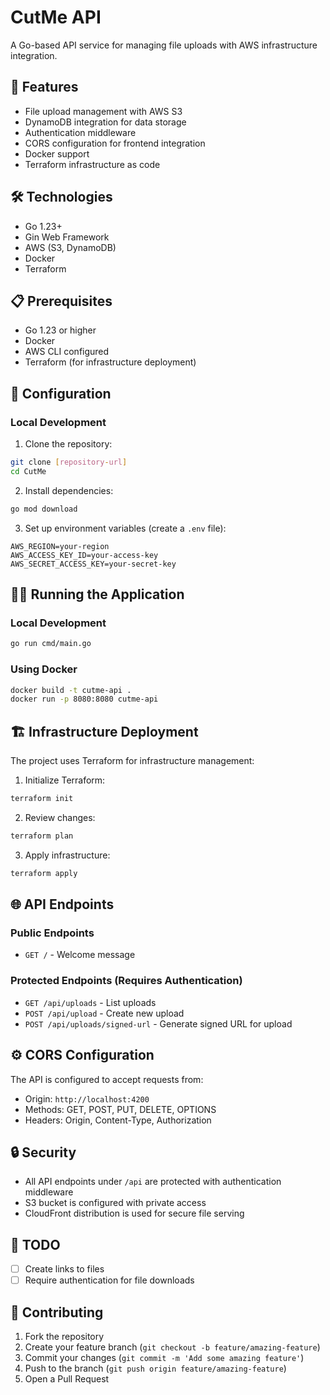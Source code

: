 # CutMe API

A Go-based API service for managing file uploads with AWS infrastructure integration.

## 🚀 Features

- File upload management with AWS S3
- DynamoDB integration for data storage
- Authentication middleware
- CORS configuration for frontend integration
- Docker support
- Terraform infrastructure as code

## 🛠️ Technologies

- Go 1.23+
- Gin Web Framework
- AWS (S3, DynamoDB)
- Docker
- Terraform

## 📋 Prerequisites

- Go 1.23 or higher
- Docker
- AWS CLI configured
- Terraform (for infrastructure deployment)

## 🔧 Configuration

### Local Development

1. Clone the repository:
```bash
git clone [repository-url]
cd CutMe
```

2. Install dependencies:
```bash
go mod download
```

3. Set up environment variables (create a `.env` file):
```env
AWS_REGION=your-region
AWS_ACCESS_KEY_ID=your-access-key
AWS_SECRET_ACCESS_KEY=your-secret-key
```

## 🏃‍♂️ Running the Application

### Local Development
```bash
go run cmd/main.go
```

### Using Docker
```bash
docker build -t cutme-api .
docker run -p 8080:8080 cutme-api
```

## 🏗️ Infrastructure Deployment

The project uses Terraform for infrastructure management:

1. Initialize Terraform:
```bash
terraform init
```

2. Review changes:
```bash
terraform plan
```

3. Apply infrastructure:
```bash
terraform apply
```

## 🌐 API Endpoints

### Public Endpoints
- `GET /` - Welcome message

### Protected Endpoints (Requires Authentication)
- `GET /api/uploads` - List uploads
- `POST /api/upload` - Create new upload
- `POST /api/uploads/signed-url` - Generate signed URL for upload

## ⚙️ CORS Configuration

The API is configured to accept requests from:
- Origin: `http://localhost:4200`
- Methods: GET, POST, PUT, DELETE, OPTIONS
- Headers: Origin, Content-Type, Authorization

## 🔒 Security

- All API endpoints under `/api` are protected with authentication middleware
- S3 bucket is configured with private access
- CloudFront distribution is used for secure file serving

## 📝 TODO

- [ ] Create links to files
- [ ] Require authentication for file downloads

## 🤝 Contributing

1. Fork the repository
2. Create your feature branch (`git checkout -b feature/amazing-feature`)
3. Commit your changes (`git commit -m 'Add some amazing feature'`)
4. Push to the branch (`git push origin feature/amazing-feature`)
5. Open a Pull Request
